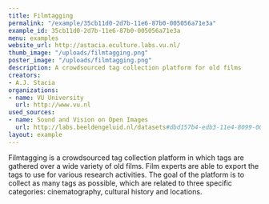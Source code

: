 ```yaml
---
title: Filmtagging
permalink: "/example/35cb11d0-2d7b-11e6-87b0-005056a71e3a"
example_id: 35cb11d0-2d7b-11e6-87b0-005056a71e3a
menu: examples
website_url: http://astacia.eculture.labs.vu.nl/
thumb_image: "/uploads/filmtagging.png"
poster_image: "/uploads/filmtagging.png"
description: A crowdsourced tag collection platform for old films
creators:
- A.J. Stacia
organizations:
- name: VU University
  url: http://www.vu.nl
used_sources:
- name: Sound and Vision on Open Images
  url: http://labs.beeldengeluid.nl/datasets#dbd157b4-edb3-11e4-8099-005056a71e3a
layout: example
---
```


Filmtagging is a crowdsourced tag collection platform in which tags are gathered over a wide variety of old films. Film experts are able to export the tags to use for various research activities. The goal of the platform is to collect as many tags as possible, which are related to three specific categories: cinematography, cultural history and locations.
